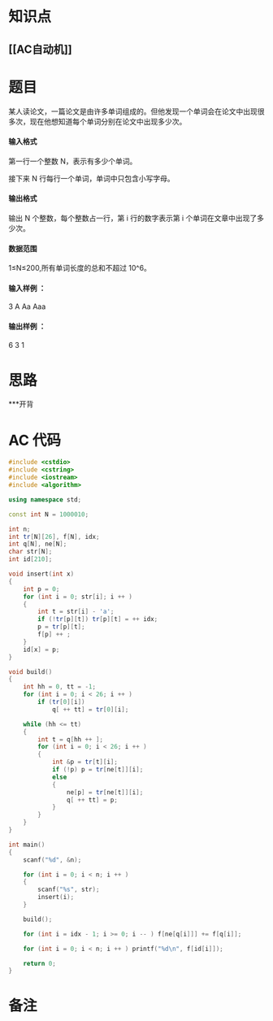 # 知识点
  ## [[AC自动机]]
# 题目
 某人读论文，一篇论文是由许多单词组成的。但他发现一个单词会在论文中出现很多次，现在他想知道每个单词分别在论文中出现多少次。

#### 输入格式
第一行一个整数 N，表示有多少个单词。

接下来 N 行每行一个单词，单词中只包含小写字母。

#### 输出格式
输出 N 个整数，每个整数占一行，第 i 行的数字表示第 i 个单词在文章中出现了多少次。

#### 数据范围
1≤N≤200,所有单词长度的总和不超过 10^6。

#### 输入样例 ：
3
A
Aa
Aaa
#### 输出样例 ：
6
3
1

# 思路
***开背

# AC 代码
```cpp
#include <cstdio>
#include <cstring>
#include <iostream>
#include <algorithm>

using namespace std;

const int N = 1000010;

int n;
int tr[N][26], f[N], idx;
int q[N], ne[N];
char str[N];
int id[210];

void insert(int x)
{
    int p = 0;
    for (int i = 0; str[i]; i ++ )
    {
        int t = str[i] - 'a';
        if (!tr[p][t]) tr[p][t] = ++ idx;
        p = tr[p][t];
        f[p] ++ ;
    }
    id[x] = p;
}

void build()
{
    int hh = 0, tt = -1;
    for (int i = 0; i < 26; i ++ )
        if (tr[0][i])
            q[ ++ tt] = tr[0][i];

    while (hh <= tt)
    {
        int t = q[hh ++ ];
        for (int i = 0; i < 26; i ++ )
        {
            int &p = tr[t][i];
            if (!p) p = tr[ne[t]][i];
            else
            {
                ne[p] = tr[ne[t]][i];
                q[ ++ tt] = p;
            }
        }
    }
}

int main()
{
    scanf("%d", &n);

    for (int i = 0; i < n; i ++ )
    {
        scanf("%s", str);
        insert(i);
    }

    build();

    for (int i = idx - 1; i >= 0; i -- ) f[ne[q[i]]] += f[q[i]];

    for (int i = 0; i < n; i ++ ) printf("%d\n", f[id[i]]);

    return 0;
}


```
# 备注
